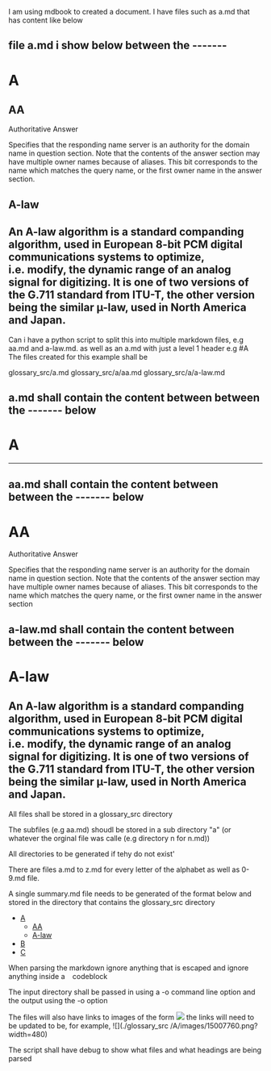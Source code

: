 I am using mdbook to created a document. I have files such as a.md that has content like below


file a.md i show below between the -------
-------
# A

## AA

Authoritative Answer

Specifies that the responding name server is an authority for the domain
name in question section. Note that the contents of the answer section
may have multiple owner names because of aliases. This bit corresponds
to the name which matches the query name, or the first owner name in the
answer section.

## A-law

An A-law algorithm is a standard companding algorithm, used in European
8-bit PCM digital communications systems to optimize, i.e. modify, the
dynamic range of an analog signal for digitizing. It is one of two
versions of the G.711 standard from ITU-T, the other version being the
similar µ-law, used in North America and Japan.
-------

Can i have a python script to split this into multiple markdown files, e.g aa.md and a-law.md. as well as an a.md with just a level 1 header e.g #A
The files created for this example shall be

glossary_src/a.md 
glossary_src/a/aa.md
glossary_src/a/a-law.md


a.md shall contain the content between between the ------- below
-------
# A
-------

aa.md shall contain the content between between the ------- below
-------
# AA

Authoritative Answer

Specifies that the responding name server is an authority for the domain
name in question section. Note that the contents of the answer section
may have multiple owner names because of aliases. This bit corresponds
to the name which matches the query name, or the first owner name in the
answer section

a-law.md shall contain the content between between the ------- below
-------
# A-law

An A-law algorithm is a standard companding algorithm, used in European
8-bit PCM digital communications systems to optimize, i.e. modify, the
dynamic range of an analog signal for digitizing. It is one of two
versions of the G.711 standard from ITU-T, the other version being the
similar µ-law, used in North America and Japan.
-------



All files shall be stored in a glossary_src directory

The subfiles (e.g aa.md) shoudl be stored in a sub directory "a" (or whatever the orginal file was calle (e.g directory n for n.md))

All directories to be generated if tehy do not exist'

There are files a.md to z.md for every letter of the alphabet as well as 0-9.md file.

A single summary.md file needs to be generated of the format below and stored in the directory that contains the glossary_src directory


- [A](./glossary_src/a.md)
	- [AA](./glossary_src/a/aa.md)
	- [A-law](./glossary_src/a/a-law.md)
- [B](./b.md)
- [C](./c.md)


When parsing the markdown ignore anything that is escaped and ignore anything inside a ``` ``` codeblock

The input directory shall be passed in using a -o command line option and the output using the -o option

The files will also have links to images of the form ![](./images/15007760.png?width=480)  the links will need to be updated to be, for example,  ![](./glossary_src /A/images/15007760.png?width=480)

The script shall have debug to show what files and what headings are being parsed